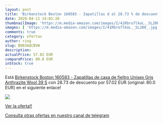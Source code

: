 ```yaml
---
layout: post
title: 'Birkenstock Boston 160583 - Zapatillas d al 28.73 % de descuento'
date: 2020-04-11 14:03:28
thumbnailImage: 'https://m.media-amazon.com/images/I/41Rbro7lkoL._SL200_.jpg'
images: [ 'https://m.media-amazon.com/images/I/41Rbro7lkoL._SL200_.jpg' ]
comments: true
category: ofertas
author: ring
slug: B003AQCBVW
description:
actualPrice: 57.02 EUR
comparePrice: 80.0 EUR
inStock: true
---
```


Está [Birkenstock Boston 160583 - Zapatillas de casa de fieltro  Unisex  Gris  Anthrazite Wool   39 S](https://www.amazon.com/dp/B003AQCBVW/?tag=redken08-20) con 28.73 de descuento por 57.02 EUR (original: 80.0 EUR) en el siguiente enlace!

[![](https://m.media-amazon.com/images/I/41Rbro7lkoL._SL200_.jpg)](https://www.amazon.com/dp/B003AQCBVW/?tag=redken08-20)

[Ver la oferta!!](https://www.amazon.com/dp/B003AQCBVW/?tag=redken08-20)

[Consulta otras ofertas en nuestro canal de telegram](https://t.me/s/ofertas25)
